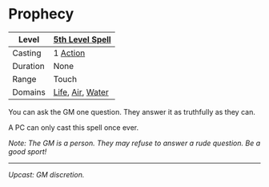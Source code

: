 # Prophecy

| Level    | [5th Level Spell](5th%20Level%20Spells.md)                                                                                  |
| -------- | ---------------------------------------------------------------------------------------------------------------------------- |
| Casting  | 1 [Action](../../../../Game%20Procedures/Core%20Procedures/Action.md)                                                                          |
| Duration | None                                                                                                                         |
| Range    | Touch                                                                                                                        |
| Domains  | [Life](../../Spell%20Domains/Life.md), [Air](../../Spell%20Domains/Air.md), [Water](../../Spell%20Domains/Water.md) |

You can ask the GM one question. They answer it as truthfully as they can.

A PC can only cast this spell once ever.

*Note: The GM is a person. They may refuse to answer a rude question. Be a good sport!*

---
*Upcast: GM discretion.*
